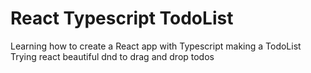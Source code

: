 # React Typescript TodoList

Learning how to create a React app with Typescript making a TodoList
Trying react beautiful dnd to drag and drop todos
